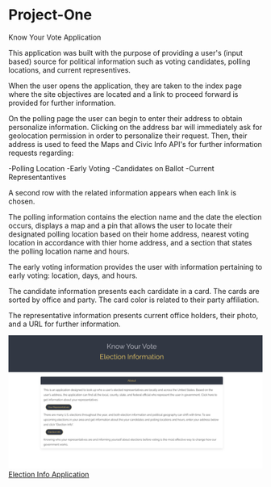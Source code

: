 # Project-One
Know Your Vote Application


This application was built with the purpose of providing a user's (input based) source for political information such as voting candidates, polling locations, and current representives.  

When the user opens the application, they are taken to the index page where the site objectives are located and a link to proceed forward is provided for further information.

On the polling page the user can begin to enter their address to obtain personalize information. Clicking on the address bar will immediately ask for geolocation permission in order to personalize their request. Then, their address is used to feed the Maps and Civic Info API's for further information requests regarding: 

-Polling Location
-Early Voting
-Candidates on Ballot
-Current Representantives

A second row with the related information appears when each link is chosen.

The polling information contains the election name and the date the election occurs, displays a map and a pin that allows the user to locate their designated polling location based on their home address, nearest voting location in accordance with thier home address, and a section that states the polling location name and hours.

The early voting information provides the user with information pertaining to early voting: location, days, and hours. 

The candidate information presents each cardidate in a card. The cards are sorted by office and party. The card color is related to their party affiliation.

The representative information presents current office holders, their photo, and a URL for further information.

<img src ="./assets/images/project1IMg.png">
<a href="https://mvn410.github.io/Project-One/">Election Info Application</a>
